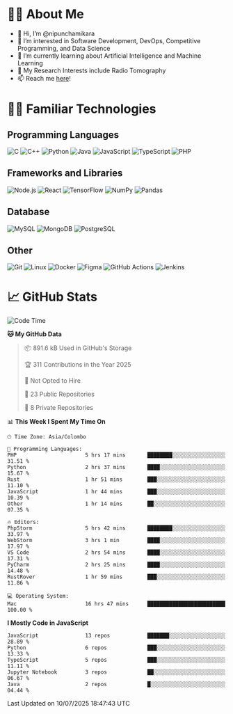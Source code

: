 # 🙋‍♂️ About Me
- 👋 Hi, I’m @nipunchamikara
- 👀 I’m interested in Software Development, DevOps, Competitive Programming, and Data Science
- 🌱 I’m currently learning about Artificial Intelligence and Machine Learning
- 📜 My Research Interests include Radio Tomography
- 📫 Reach me [here](mailto:nipunchamikara@yahoo.com)!

# 👨‍💻 Familiar Technologies

## Programming Languages
![C](https://img.icons8.com/color/48/000000/c-programming.png "C")
![C++](https://img.icons8.com/color/48/000000/c-plus-plus-logo.png "C++")
![Python](https://img.icons8.com/color/48/000000/python.png "Python")
![Java](https://img.icons8.com/color/48/000000/java-coffee-cup-logo.png "Java")
![JavaScript](https://img.icons8.com/color/48/000000/javascript.png "JavaScript")
![TypeScript](https://img.icons8.com/color/48/000000/typescript.png "TypeScript")
![PHP](https://img.icons8.com/officel/48/000000/php-logo.png "PHP")

## Frameworks and Libraries
![Node.js](https://img.icons8.com/color/48/000000/nodejs.png "Node.js")
![React](https://img.icons8.com/officel/48/000000/react.png "React")
![TensorFlow](https://img.icons8.com/color/48/000000/tensorflow.png "TensorFlow")
![NumPy](https://img.icons8.com/color/48/000000/numpy.png "NumPy")
![Pandas](https://img.icons8.com/color/48/000000/pandas.png "Pandas")

## Database
![MySQL](https://img.icons8.com/color/48/000000/mysql-logo.png "MySQL")
![MongoDB](https://img.icons8.com/color/48/000000/mongodb.png "MongoDB")
![PostgreSQL](https://img.icons8.com/color/48/000000/postgreesql.png "PostgreSQL")

## Other
![Git](https://img.icons8.com/color/48/000000/git.png "Git")
![Linux](https://img.icons8.com/color/48/000000/linux.png "Linux")
![Docker](https://img.icons8.com/color/48/000000/docker.png "Docker")
![Figma](https://img.icons8.com/color/48/000000/figma.png "Figma")
![GitHub Actions](https://img.icons8.com/color/48/000000/github.png "GitHub Actions")
![Jenkins](https://img.icons8.com/color/48/000000/jenkins.png "Jenkins")

# 📈 GitHub Stats

<!--START_SECTION:waka-->
![Code Time](http://img.shields.io/badge/Code%20Time-1%2C723%20hrs%203%20mins-blue)

**🐱 My GitHub Data** 

> 📦 891.6 kB Used in GitHub's Storage 
 > 
> 🏆 311 Contributions in the Year 2025
 > 
> 🚫 Not Opted to Hire
 > 
> 📜 23 Public Repositories 
 > 
> 🔑 8 Private Repositories 
 > 
📊 **This Week I Spent My Time On** 

```text
🕑︎ Time Zone: Asia/Colombo

💬 Programming Languages: 
PHP                      5 hrs 17 mins       ████████░░░░░░░░░░░░░░░░░   31.51 % 
Python                   2 hrs 37 mins       ████░░░░░░░░░░░░░░░░░░░░░   15.67 % 
Rust                     1 hr 51 mins        ███░░░░░░░░░░░░░░░░░░░░░░   11.10 % 
JavaScript               1 hr 44 mins        ███░░░░░░░░░░░░░░░░░░░░░░   10.39 % 
Other                    1 hr 14 mins        ██░░░░░░░░░░░░░░░░░░░░░░░   07.35 % 

🔥 Editors: 
PhpStorm                 5 hrs 42 mins       ████████░░░░░░░░░░░░░░░░░   33.97 % 
WebStorm                 3 hrs 1 min         ████░░░░░░░░░░░░░░░░░░░░░   17.97 % 
VS Code                  2 hrs 54 mins       ████░░░░░░░░░░░░░░░░░░░░░   17.31 % 
PyCharm                  2 hrs 25 mins       ████░░░░░░░░░░░░░░░░░░░░░   14.48 % 
RustRover                1 hr 59 mins        ███░░░░░░░░░░░░░░░░░░░░░░   11.86 % 

💻 Operating System: 
Mac                      16 hrs 47 mins      █████████████████████████   100.00 % 
```

**I Mostly Code in JavaScript** 

```text
JavaScript               13 repos            ███████░░░░░░░░░░░░░░░░░░   28.89 % 
Python                   6 repos             ███░░░░░░░░░░░░░░░░░░░░░░   13.33 % 
TypeScript               5 repos             ███░░░░░░░░░░░░░░░░░░░░░░   11.11 % 
Jupyter Notebook         3 repos             ██░░░░░░░░░░░░░░░░░░░░░░░   06.67 % 
Java                     2 repos             █░░░░░░░░░░░░░░░░░░░░░░░░   04.44 % 
```




 Last Updated on 10/07/2025 18:47:43 UTC
<!--END_SECTION:waka-->

